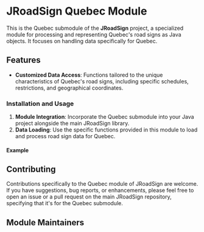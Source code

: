 # JRoadSign Quebec Module

This is the Quebec submodule of the **JRoadSign** project, a specialized module for processing and representing Quebec's
road signs as Java objects. It focuses on handling data specifically for Quebec.

## Features

[//]: # (- **GeoJSON Data Processing**: Optimized for converting GeoJSON data of Quebec's road signs into Java objects.)

- **Customized Data Access**: Functions tailored to the unique characteristics of Quebec's road signs, including
  specific schedules, restrictions, and geographical coordinates.

[//]: # (## Data Source)

[//]: # ()

[//]: # (For the Quebec module, road sign data is primarily obtained from GeoJSON files. This allows for accurate and comprehensive representation of the city's road signs in a structured format.)

### Installation and Usage

1. **Module Integration**: Incorporate the Quebec submodule into your Java project alongside the main JRoadSign library.
2. **Data Loading**: Use the specific functions provided in this module to load and process road sign data for Quebec.

#### Example

[//]: # (```java)

[//]: # (import org.JRoadSign.quebec.montreal;)

[//]: # ()

[//]: # (// Example of loading Quebec road sign data from a GeoJSON file)

[//]: # (List<RoadSign> montrealRoadSigns = montreal.loadDataFunction&#40;"path_to_your_geojson_file"&#41;;)

[//]: # (```)

## Contributing

Contributions specifically to the Quebec module of JRoadSign are welcome. If you have suggestions, bug reports, or
enhancements, please feel free to open an issue or a pull request on the main JRoadSign repository, specifying that it's
for the Quebec submodule.

## Module Maintainers

[//]: # (- [muhamm-ad]&#40;https://github.com/muhamm-ad&#41; - Module Lead and Primary Contributor.)
